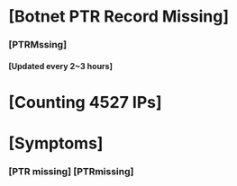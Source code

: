 # [Botnet PTR Record Missing]
### [PTRMssing]
#### [Updated every 2~3 hours]

# [Counting 4527 IPs]

# [Symptoms] 
###   [PTR missing] [PTRmissing]
